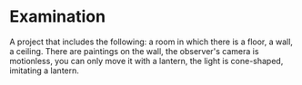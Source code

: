# Examination
A project that includes the following: a room in which there is a floor, a wall, a ceiling. There are paintings on the wall, the observer's camera is motionless, you can only move it with a lantern, the light is cone-shaped, imitating a lantern.
